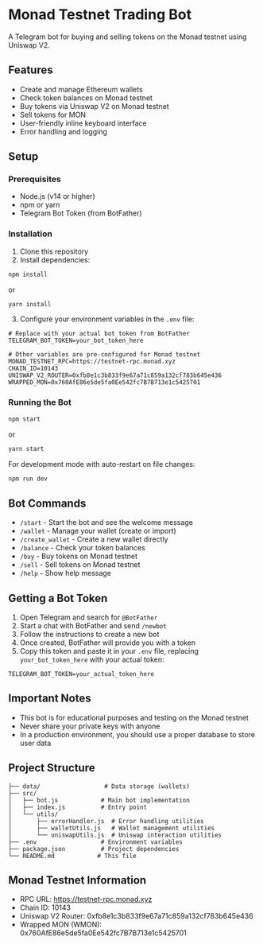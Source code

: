 # Monad Testnet Trading Bot

A Telegram bot for buying and selling tokens on the Monad testnet using Uniswap V2.

## Features

- Create and manage Ethereum wallets
- Check token balances on Monad testnet
- Buy tokens via Uniswap V2 on Monad testnet
- Sell tokens for MON
- User-friendly inline keyboard interface
- Error handling and logging

## Setup

### Prerequisites

- Node.js (v14 or higher)
- npm or yarn
- Telegram Bot Token (from BotFather)

### Installation

1. Clone this repository
2. Install dependencies:

```bash
npm install
```

or

```bash
yarn install
```

3. Configure your environment variables in the `.env` file:

```
# Replace with your actual bot token from BotFather
TELEGRAM_BOT_TOKEN=your_bot_token_here

# Other variables are pre-configured for Monad testnet
MONAD_TESTNET_RPC=https://testnet-rpc.monad.xyz
CHAIN_ID=10143
UNISWAP_V2_ROUTER=0xfb8e1c3b833f9e67a71c859a132cf783b645e436
WRAPPED_MON=0x760AfE86e5de5fa0Ee542fc7B7B713e1c5425701
```

### Running the Bot

```bash
npm start
```

or

```bash
yarn start
```

For development mode with auto-restart on file changes:

```bash
npm run dev
```

## Bot Commands

- `/start` - Start the bot and see the welcome message
- `/wallet` - Manage your wallet (create or import)
- `/create_wallet` - Create a new wallet directly
- `/balance` - Check your token balances
- `/buy` - Buy tokens on Monad testnet
- `/sell` - Sell tokens on Monad testnet
- `/help` - Show help message

## Getting a Bot Token

1. Open Telegram and search for `@BotFather`
2. Start a chat with BotFather and send `/newbot`
3. Follow the instructions to create a new bot
4. Once created, BotFather will provide you with a token
5. Copy this token and paste it in your `.env` file, replacing `your_bot_token_here` with your actual token:

```
TELEGRAM_BOT_TOKEN=your_actual_token_here
```

## Important Notes

- This bot is for educational purposes and testing on the Monad testnet
- Never share your private keys with anyone
- In a production environment, you should use a proper database to store user data

## Project Structure

```
├── data/                  # Data storage (wallets)
├── src/
│   ├── bot.js            # Main bot implementation
│   ├── index.js          # Entry point
│   └── utils/
│       ├── errorHandler.js  # Error handling utilities
│       ├── walletUtils.js   # Wallet management utilities
│       └── uniswapUtils.js  # Uniswap interaction utilities
├── .env                  # Environment variables
├── package.json          # Project dependencies
└── README.md            # This file
```

## Monad Testnet Information

- RPC URL: https://testnet-rpc.monad.xyz
- Chain ID: 10143
- Uniswap V2 Router: 0xfb8e1c3b833f9e67a71c859a132cf783b645e436
- Wrapped MON (WMON): 0x760AfE86e5de5fa0Ee542fc7B7B713e1c5425701